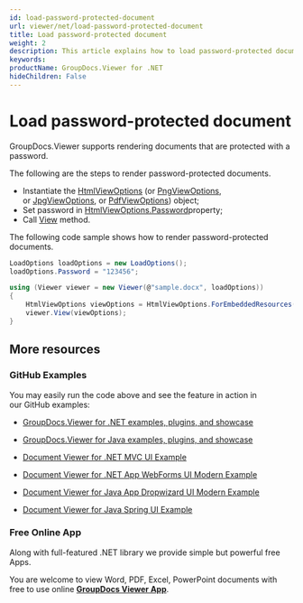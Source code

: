 ```yaml
---
id: load-password-protected-document
url: viewer/net/load-password-protected-document
title: Load password-protected document
weight: 2
description: This article explains how to load password-protected document with GroupDocs.Viewer within your .NET applications.
keywords: 
productName: GroupDocs.Viewer for .NET
hideChildren: False
---
```

# Load password-protected document

GroupDocs.Viewer supports rendering documents that are protected with a password.

The following are the steps to render password-protected documents.

*   Instantiate the [HtmlViewOptions](https://apireference.groupdocs.com/viewer/net/groupdocs.viewer.options/htmlviewoptions) (or [PngViewOptions](https://apireference.groupdocs.com/viewer/net/groupdocs.viewer.options/pngviewoptions), or [JpgViewOptions](https://apireference.groupdocs.com/viewer/net/groupdocs.viewer.options/jpgviewoptions), or [PdfViewOptions](https://apireference.groupdocs.com/viewer/net/groupdocs.viewer.options/pdfviewoptions)) object;
*   Set password in [HtmlViewOptions.Password](https://apireference.groupdocs.com/viewer/net/groupdocs.viewer.options/loadoptions/properties/password)property;
*   Call [View](https://apireference.groupdocs.com/net/viewer/groupdocs.viewer/viewer/methods/view) method.

The following code sample shows how to render password-protected documents.

```csharp
LoadOptions loadOptions = new LoadOptions();
loadOptions.Password = "123456";

using (Viewer viewer = new Viewer(@"sample.docx", loadOptions))
{
    HtmlViewOptions viewOptions = HtmlViewOptions.ForEmbeddedResources();
    viewer.View(viewOptions);
}
```

## More resources

### GitHub Examples

You may easily run the code above and see the feature in action in our GitHub examples:

*   [GroupDocs.Viewer for .NET examples, plugins, and showcase](https://github.com/groupdocs-viewer/GroupDocs.Viewer-for-.NET)
    
*   [GroupDocs.Viewer for Java examples, plugins, and showcase](https://github.com/groupdocs-viewer/GroupDocs.Viewer-for-Java)
    
*   [Document Viewer for .NET MVC UI Example](https://github.com/groupdocs-viewer/GroupDocs.Viewer-for-.NET-MVC) 
    
*   [Document Viewer for .NET App WebForms UI Modern Example](https://github.com/groupdocs-viewer/GroupDocs.Viewer-for-.NET-WebForms)
    
*   [Document Viewer for Java App Dropwizard UI Modern Example](https://github.com/groupdocs-viewer/GroupDocs.Viewer-for-Java-Dropwizard)
    
*   [Document Viewer for Java Spring UI Example](https://github.com/groupdocs-viewer/GroupDocs.Viewer-for-Java-Spring)
    

### Free Online App

Along with full-featured .NET library we provide simple but powerful free Apps.

You are welcome to view Word, PDF, Excel, PowerPoint documents with free to use online **[GroupDocs Viewer App](https://products.groupdocs.app/viewer)**.
